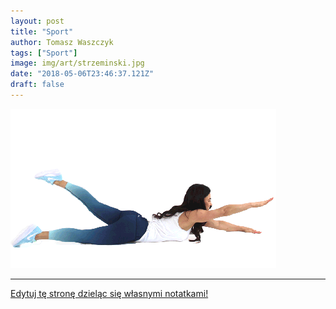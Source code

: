 ```yaml
---
layout: post
title: "Sport"
author: Tomasz Waszczyk
tags: ["Sport"]
image: img/art/strzeminski.jpg
date: "2018-05-06T23:46:37.121Z"
draft: false
---
```


!["Bulgarian split squat"](./../assets/sport/swimmer.gif)

---

<a href="https://github.com/TomaszWaszczyk/historia.waszczyk.com/edit/master/src/content/art.md" target="_blank">Edytuj tę stronę dzieląc się własnymi notatkami!</a>
